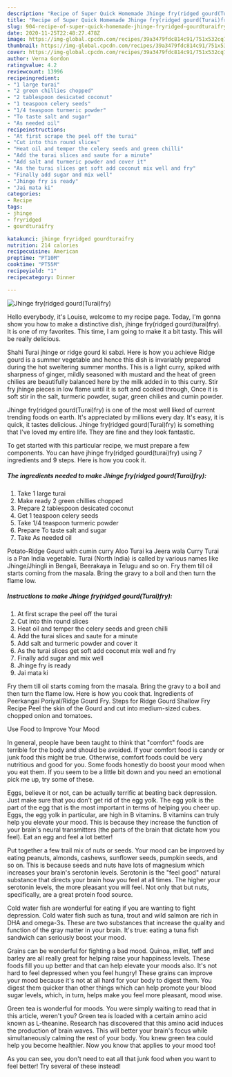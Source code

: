 ```yaml
---
description: "Recipe of Super Quick Homemade Jhinge fry(ridged gourd(Turai)fry)"
title: "Recipe of Super Quick Homemade Jhinge fry(ridged gourd(Turai)fry)"
slug: 904-recipe-of-super-quick-homemade-jhinge-fryridged-gourdturaifry
date: 2020-11-25T22:48:27.478Z
image: https://img-global.cpcdn.com/recipes/39a3479fdc814c91/751x532cq70/jhinge-fryridged-gourdturaifry-recipe-main-photo.jpg
thumbnail: https://img-global.cpcdn.com/recipes/39a3479fdc814c91/751x532cq70/jhinge-fryridged-gourdturaifry-recipe-main-photo.jpg
cover: https://img-global.cpcdn.com/recipes/39a3479fdc814c91/751x532cq70/jhinge-fryridged-gourdturaifry-recipe-main-photo.jpg
author: Verna Gordon
ratingvalue: 4.2
reviewcount: 13996
recipeingredient:
- "1 large turai"
- "2 green chillies chopped"
- "2 tablespoon desicated coconut"
- "1 teaspoon celery seeds"
- "1/4 teaspoon turmeric powder"
- "To taste salt and sugar"
- "As needed oil"
recipeinstructions:
- "At first scrape the peel off the turai"
- "Cut into thin round slices"
- "Heat oil and temper the celery seeds and green chilli"
- "Add the turai slices and saute for a minute"
- "Add salt and turmeric powder and cover it"
- "As the turai slices get soft add coconut mix well and fry"
- "Finally add sugar and mix well"
- "Jhinge fry is ready"
- "Jai mata ki"
categories:
- Recipe
tags:
- jhinge
- fryridged
- gourdturaifry

katakunci: jhinge fryridged gourdturaifry 
nutrition: 214 calories
recipecuisine: American
preptime: "PT10M"
cooktime: "PT55M"
recipeyield: "1"
recipecategory: Dinner

---
```



![Jhinge fry(ridged gourd(Turai)fry)](https://img-global.cpcdn.com/recipes/39a3479fdc814c91/751x532cq70/jhinge-fryridged-gourdturaifry-recipe-main-photo.jpg)

Hello everybody, it's Louise, welcome to my recipe page. Today, I'm gonna show you how to make a distinctive dish, jhinge fry(ridged gourd(turai)fry). It is one of my favorites. This time, I am going to make it a bit tasty. This will be really delicious.

Shahi Turai jhinge or ridge gourd ki sabzi. Here is how you achieve Ridge gourd is a summer vegetable and hence this dish is invariably prepared during the hot sweltering summer months. This is a light curry, spiked with sharpness of ginger, mildly seasoned with mustard and the heat of green chilies are beautifully balanced here by the milk added in to this curry. Stir fry jhinge pieces in low flame until it is soft and cooked through, Once it is soft stir in the salt, turmeric powder, sugar, green chilies and cumin powder.

Jhinge fry(ridged gourd(Turai)fry) is one of the most well liked of current trending foods on earth. It's appreciated by millions every day. It's easy, it is quick, it tastes delicious. Jhinge fry(ridged gourd(Turai)fry) is something that I've loved my entire life. They are fine and they look fantastic.


To get started with this particular recipe, we must prepare a few components. You can have jhinge fry(ridged gourd(turai)fry) using 7 ingredients and 9 steps. Here is how you cook it.

<!--inarticleads1-->

##### The ingredients needed to make Jhinge fry(ridged gourd(Turai)fry):

1. Take 1 large turai
1. Make ready 2 green chillies chopped
1. Prepare 2 tablespoon desicated coconut
1. Get 1 teaspoon celery seeds
1. Take 1/4 teaspoon turmeric powder
1. Prepare To taste salt and sugar
1. Take As needed oil


Potato-Ridge Gourd with cumin curry Aloo Turai ka Jeera wala Curry Turai is a Pan India vegetable. Turai (North India) is called by various names like Jhinge/Jhingli in Bengali, Beerakaya in Telugu and so on. Fry them till oil starts coming from the masala. Bring the gravy to a boil and then turn the flame low. 

<!--inarticleads2-->

##### Instructions to make Jhinge fry(ridged gourd(Turai)fry):

1. At first scrape the peel off the turai
1. Cut into thin round slices
1. Heat oil and temper the celery seeds and green chilli
1. Add the turai slices and saute for a minute
1. Add salt and turmeric powder and cover it
1. As the turai slices get soft add coconut mix well and fry
1. Finally add sugar and mix well
1. Jhinge fry is ready
1. Jai mata ki


Fry them till oil starts coming from the masala. Bring the gravy to a boil and then turn the flame low. Here is how you cook that. Ingredients of Peerkangai Poriyal/Ridge Gourd Fry. Steps for Ridge Gourd Shallow Fry Recipe Peel the skin of the Gourd and cut into medium-sized cubes. chopped onion and tomatoes. 

Use Food to Improve Your Mood


In general, people have been taught to think that "comfort" foods are terrible for the body and should be avoided. If your comfort food is candy or junk food this might be true. Otherwise, comfort foods could be very nutritious and good for you. Some foods honestly do boost your mood when you eat them. If you seem to be a little bit down and you need an emotional pick me up, try some of these.

Eggs, believe it or not, can be actually terrific at beating back depression. Just make sure that you don't get rid of the egg yolk. The egg yolk is the part of the egg that is the most important in terms of helping you cheer up. Eggs, the egg yolk in particular, are high in B vitamins. B vitamins can truly help you elevate your mood. This is because they increase the function of your brain's neural transmitters (the parts of the brain that dictate how you feel). Eat an egg and feel a lot better!

Put together a few trail mix of nuts or seeds. Your mood can be improved by eating peanuts, almonds, cashews, sunflower seeds, pumpkin seeds, and so on. This is because seeds and nuts have lots of magnesium which increases your brain's serotonin levels. Serotonin is the "feel good" natural substance that directs your brain how you feel at all times. The higher your serotonin levels, the more pleasant you will feel. Not only that but nuts, specifically, are a great protein food source.

Cold water fish are wonderful for eating if you are wanting to fight depression. Cold water fish such as tuna, trout and wild salmon are rich in DHA and omega-3s. These are two substances that increase the quality and function of the gray matter in your brain. It's true: eating a tuna fish sandwich can seriously boost your mood. 

Grains can be wonderful for fighting a bad mood. Quinoa, millet, teff and barley are all really great for helping raise your happiness levels. These foods fill you up better and that can help elevate your moods also. It's not hard to feel depressed when you feel hungry! These grains can improve your mood because it's not at all hard for your body to digest them. You digest them quicker than other things which can help promote your blood sugar levels, which, in turn, helps make you feel more pleasant, mood wise.

Green tea is wonderful for moods. You were simply waiting to read that in this article, weren't you? Green tea is loaded with a certain amino acid known as L-theanine. Research has discovered that this amino acid induces the production of brain waves. This will better your brain's focus while simultaneously calming the rest of your body. You knew green tea could help you become healthier. Now you know that applies to your mood too!

As you can see, you don't need to eat all that junk food when you want to feel better! Try several of these instead!


